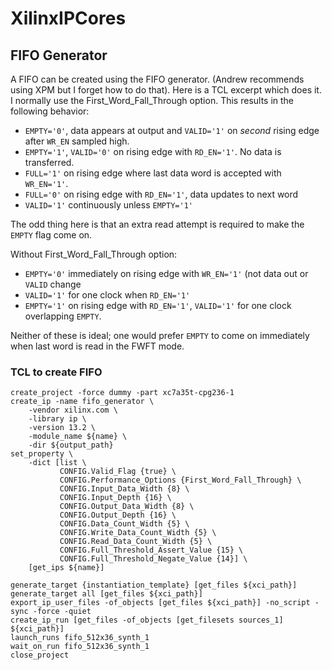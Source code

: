 # XilinxIPCores
## FIFO Generator

A FIFO can be created using the FIFO generator.  (Andrew recommends using XPM but I forget how to do that).  Here is a TCL excerpt which does it.  I normally use the First_Word_Fall_Through option.  This results in the following behavior:

 * `EMPTY='0'`, data appears at output and `VALID='1'` on _second_ rising edge after `WR_EN` sampled high.
 * `EMPTY='1'`, `VALID='0'` on rising edge with `RD_EN='1'`.  No data is transferred.
 * `FULL='1'` on rising edge where last data word is accepted with `WR_EN='1'`.
 * `FULL='0'` on rising edge with `RD_EN='1'`, data updates to next word
 * `VALID='1'` continuously unless `EMPTY='1'`

The odd thing here is that an extra read attempt is required to make the `EMPTY` flag come on.

Without First_Word_Fall_Through option:

 * `EMPTY='0'` immediately on rising edge with `WR_EN='1'` (not data out or `VALID` change
 * `VALID='1'` for one clock when `RD_EN='1'`
 * `EMPTY='1'` on rising edge with `RD_EN='1'`, `VALID='1'` for one clock overlapping `EMPTY`.

Neither of these is ideal; one would prefer `EMPTY` to come on immediately when last word is read in the FWFT mode.

### TCL to create FIFO

```
create_project -force dummy -part xc7a35t-cpg236-1
create_ip -name fifo_generator \
    -vendor xilinx.com \
    -library ip \
    -version 13.2 \
    -module_name ${name} \
    -dir ${output_path}
set_property \
    -dict [list \
	       CONFIG.Valid_Flag {true} \
	       CONFIG.Performance_Options {First_Word_Fall_Through} \
	       CONFIG.Input_Data_Width {8} \
	       CONFIG.Input_Depth {16} \
	       CONFIG.Output_Data_Width {8} \
	       CONFIG.Output_Depth {16} \
	       CONFIG.Data_Count_Width {5} \
	       CONFIG.Write_Data_Count_Width {5} \
	       CONFIG.Read_Data_Count_Width {5} \
	       CONFIG.Full_Threshold_Assert_Value {15} \
	       CONFIG.Full_Threshold_Negate_Value {14}] \
    [get_ips ${name}]

generate_target {instantiation_template} [get_files ${xci_path}]
generate_target all [get_files ${xci_path}]
export_ip_user_files -of_objects [get_files ${xci_path}] -no_script -sync -force -quiet
create_ip_run [get_files -of_objects [get_filesets sources_1] ${xci_path}]
launch_runs fifo_512x36_synth_1
wait_on_run fifo_512x36_synth_1
close_project
```
